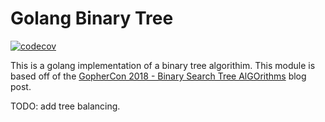 # Golang Binary Tree

[![codecov](https://codecov.io/gh/Snow-Sight/go-worker-pool/branch/master/graph/badge.svg)](https://codecov.io/gh/Snow-Sight/go-worker-pool)


This is a golang implementation of a binary tree algorithim.
This module is based off of the [GopherCon 2018 - Binary Search Tree AlGOrithms](https://about.sourcegraph.com/go/gophercon-2018-binary-search-tree-algorithms) blog post.

TODO: add tree balancing.
